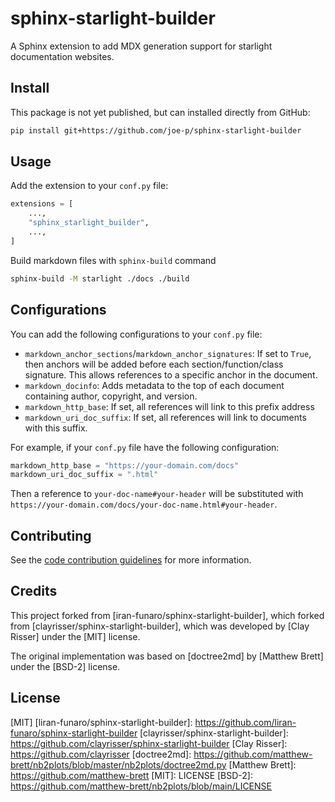 # sphinx-starlight-builder

A Sphinx extension to add MDX generation support for starlight documentation websites.

## Install

This package is not yet published, but can installed directly from GitHub:

```sh
pip install git+https://github.com/joe-p/sphinx-starlight-builder
```

## Usage

Add the extension to your `conf.py` file:

```python
extensions = [
    ...,
    "sphinx_starlight_builder",
    ...,
]
```

Build markdown files with `sphinx-build` command

```sh
sphinx-build -M starlight ./docs ./build
```

## Configurations

You can add the following configurations to your `conf.py` file:

- `markdown_anchor_sections`/`markdown_anchor_signatures`: If set to `True`,
  then anchors will be added before each section/function/class signature.
  This allows references to a specific anchor in the document.
- `markdown_docinfo`: Adds metadata to the top of each document containing author, copyright, and version.
- `markdown_http_base`: If set, all references will link to this prefix address
- `markdown_uri_doc_suffix`: If set, all references will link to documents with this suffix.

For example, if your `conf.py` file have the following configuration:

```python
markdown_http_base = "https://your-domain.com/docs"
markdown_uri_doc_suffix = ".html"
```

Then a reference to `your-doc-name#your-header` will be substituted with `https://your-domain.com/docs/your-doc-name.html#your-header`.

## Contributing

See the [code contribution guidelines](CONTRIBUTING.md) for more information.

## Credits

This project forked from [iran-funaro/sphinx-starlight-builder], which forked from [clayrisser/sphinx-starlight-builder], which was developed by [Clay Risser] under the [MIT] license.

The original implementation was based on [doctree2md] by [Matthew Brett] under the [BSD-2] license.

## License

[MIT]
[liran-funaro/sphinx-starlight-builder]: https://github.com/liran-funaro/sphinx-starlight-builder
[clayrisser/sphinx-starlight-builder]: https://github.com/clayrisser/sphinx-starlight-builder
[Clay Risser]: https://github.com/clayrisser
[doctree2md]: https://github.com/matthew-brett/nb2plots/blob/master/nb2plots/doctree2md.py
[Matthew Brett]: https://github.com/matthew-brett
[MIT]: LICENSE
[BSD-2]: https://github.com/matthew-brett/nb2plots/blob/main/LICENSE
